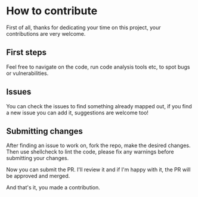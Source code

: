 # How to contribute

First of all, thanks for dedicating your time on this project, your
contributions are very welcome.


## First steps

Feel free to navigate on the code, run code analysis tools etc, to spot
bugs or vulnerabilities.


## Issues

You can check the issues to find something already mapped out, if you
find a new issue you can add it, suggestions are welcome too!


## Submitting changes

After finding an issue to work on, fork the repo, make the desired changes.
Then use shellcheck to lint the code, please fix any warnings before submitting
your changes.

Now you can submit the PR. I'll review it and if I'm happy with it, the PR will
be approved and merged.

And that's it, you made a contribution.
